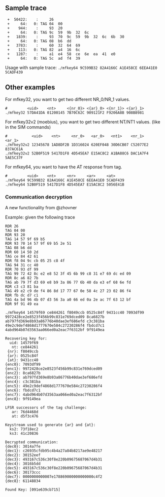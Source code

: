 ## Sample trace
```
 +  50422:    :     26
 +     64:   0: TAG 04  00
 +    944:    :     93  20
 +     64:   0: TAG 9c  59  9b  32  6c
 +   1839:    :     93  70  9c  59  9b  32  6c  6b  30
 +     64:   0: TAG 08  b6  dd
 +   3783:    :     60  32  64  69
 +    113:   0: TAG 82  a4  16  6c
 +   1287:    :     a1  e4  58  ce  6e  ea  41  e0
 +     64:   0: TAG 5c  ad  f4  39
```
Usage with sample trace:
`./mfkey64 9C599B32 82A4166C A1E458CE 6EEA41E0 5CADF439`

## Other examples

For mfkey32, you want to get two different NR_0/NR_1 values.

```
#         <uid>    <nt>     <{nr_0}> <{ar}_0> <{nr_1}> <{ar}_1>
./mfkey32 57DA41DA 01200145 7B70C62C 909121F2 F9206A8B 908B8981
```

For mfkey32v2 (moebius), you want to get two different NT/NT1 values. (like in the SIM commands)
```
#           <uid>    <nt>     <nr_0>   <ar_0>   <nt1>    <nr_1>   <ar_1>
./mfkey32v2 12345678 1AD8DF2B 1D316024 620EF048 30D6CB07 C52077E2 837AC61A
./mfkey32v2 52B0F519 5417D1F8 4D545EA7 E15AC8C2 A1BA88C6 DAC1A7F4 5AE5C37F
```

For mfkey64, you want to have the AT response from tag.
```
#         <uid>    <nt>     <nr>     <ar>     <at>
./mfkey64 9C599B32 82A4166C A1E458CE 6EEA41E0 5CADF439
./mfkey64 52B0F519 5417D1F8 4D545EA7 E15AC8C2 5056E41B
```

### Communication decryption
A new functionality from @zhovner

Example: given the following trace
```
RDR 26
TAG 04 00
RDR 93 20
TAG 14 57 9f 69 b5
RDR 93 70 14 57 9f 69 b5 2e 51
TAG 08 b6 dd
RDR 60 14 50 2d
TAG ce 84 42 61
RDR f8 04 9c cb 05 25 c8 4f
TAG 94 31 cc 40
RDR 70 93 df 99
TAG 99 72 42 8c e2 e8 52 3f 45 6b 99 c8 31 e7 69 dc ed 09
RDR 8c a6 82 7b
TAG ab 79 7f d3 69 e8 b9 3a 86 77 6b 40 da e3 ef 68 6e fd
RDR c3 c3 81 ba
TAG 49 e2 c9 de f4 86 8d 17 77 67 0e 58 4c 27 23 02 86 f4
RDR fb dc d7 c1
TAG 4a bd 96 4b 07 d3 56 3a a0 66 ed 0a 2e ac 7f 63 12 bf
RDR 9f 91 49 ea
```

`./mfkey64 14579f69 ce844261 f8049ccb 0525c84f 9431cc40 7093df99 9972428ce2e8523f456b99c831e769dced09 8ca6827b ab797fd369e8b93a86776b40dae3ef686efd c3c381ba 49e2c9def4868d1777670e584c27230286f4 fbdcd7c1 4abd964b07d3563aa066ed0a2eac7f6312bf 9f9149ea`

```
Recovering key for:
  uid: 14579f69
   nt: ce844261
 {nr}: f8049ccb
 {ar}: 0525c84f
 {at}: 9431cc40
{enc0}: 7093df99
{enc1}: 9972428ce2e8523f456b99c831e769dced09
{enc2}: 8ca6827b
{enc3}: ab797fd369e8b93a86776b40dae3ef686efd
{enc4}: c3c381ba
{enc5}: 49e2c9def4868d1777670e584c27230286f4
{enc6}: fbdcd7c1
{enc7}: 4abd964b07d3563aa066ed0a2eac7f6312bf
{enc8}: 9f9149ea

LFSR successors of the tag challenge:
   ar: 76d4468d
   at: d5f3c476

Keystream used to generate {ar} and {at}:
  ks2: 73f18ec2
  ks3: 41c20836

Decrypted communication:
{dec0}: 3014a7fe
{dec1}: c26935cfdb95c4b4a27a84b8217ae9e48217
{dec2}: 30152eef
{dec3}: 493167c536c30f8e220b09675687067d4b31
{dec4}: 3016b5dd
{dec5}: 493167c536c30f8e220b09675687067d4b31
{dec6}: 30173ccc
{dec7}: 0000000000007e178869000000000000c4f2
{dec8}: 61148834

Found Key: [091e639cb715]
```
